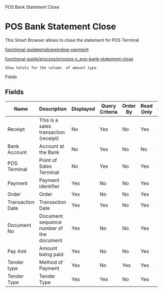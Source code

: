 
POS Bank Statement Close
# POS Bank Statement Close


This Smart Browser allows to close the statement for POS Terminal

[functional-guidewindowwindow-payment](functional-guidewindowwindow-payment.md)

[functional-guide/process/process-c_pos-bank-statement-close](functional-guide/process/process-c_pos-bank-statement-close.md)

```
Show totals for the column  of amount type.
```
Fields
## Fields




Name             | Description                              | Displayed | Query Criteria | Order By | Read Only | Mandatory
---------------- | ---------------------------------------- | --------- | -------------- | -------- | --------- | ---------
Receipt          | This is a sales transaction (receipt)    | No        | Yes            | No       | Yes       | No       
Bank Account     | Account at the Bank                      | No        | Yes            | No       | No        | Yes      
POS Terminal     | Point of Sales Terminal                  | No        | Yes            | No       | Yes       | Yes      
Payment          | Payment identifier                       | Yes       | No             | No       | Yes       | No       
Order            | Order                                    | Yes       | No             | No       | Yes       | No       
Transaction Date | Transaction Date                         | Yes       | Yes            | No       | Yes       | No       
Document No      | Document sequence number of the document | Yes       | No             | No       | Yes       | No       
Pay Amt          | Amount being paid                        | Yes       | No             | No       | Yes       | No       
Tender type      | Method of Payment                        | Yes       | No             | Yes      | Yes       | No       
Tender Type      | Tender Type                              | Yes       | Yes            | No       | Yes       | No       
